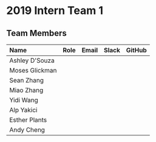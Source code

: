 # 2019 Intern Team 1

## Team Members
| Name | Role | Email | Slack | GitHub | 
| :---- | :---- | :---- | :---- | :---- |
| Ashley D'Souza |
| Moses Glickman |
| Sean Zhang     |
| Miao Zhang     |
| Yidi Wang      |
| Alp Yakici     |
| Esther Plants  |
| Andy Cheng     |
